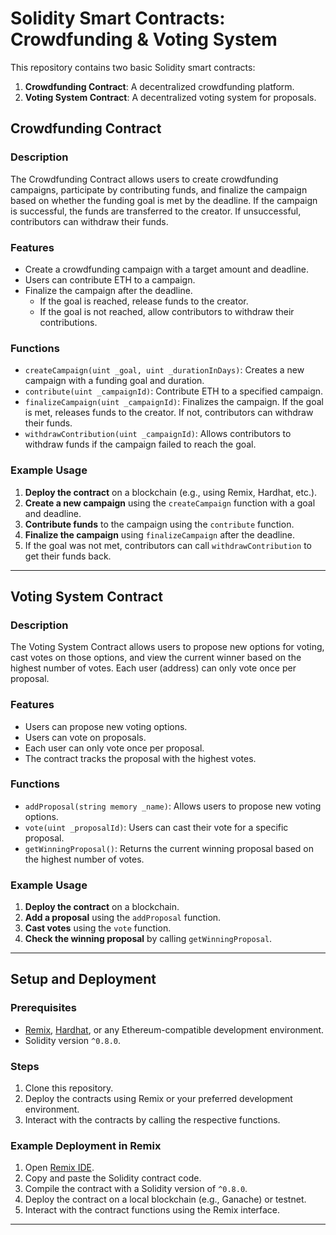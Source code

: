# Solidity Smart Contracts: Crowdfunding & Voting System

This repository contains two basic Solidity smart contracts:
1. **Crowdfunding Contract**: A decentralized crowdfunding platform.
2. **Voting System Contract**: A decentralized voting system for proposals.

## Crowdfunding Contract

### Description
The Crowdfunding Contract allows users to create crowdfunding campaigns, participate by contributing funds, and finalize the campaign based on whether the funding goal is met by the deadline. If the campaign is successful, the funds are transferred to the creator. If unsuccessful, contributors can withdraw their funds.

### Features
- Create a crowdfunding campaign with a target amount and deadline.
- Users can contribute ETH to a campaign.
- Finalize the campaign after the deadline.
  - If the goal is reached, release funds to the creator.
  - If the goal is not reached, allow contributors to withdraw their contributions.

### Functions
- `createCampaign(uint _goal, uint _durationInDays)`: Creates a new campaign with a funding goal and duration.
- `contribute(uint _campaignId)`: Contribute ETH to a specified campaign.
- `finalizeCampaign(uint _campaignId)`: Finalizes the campaign. If the goal is met, releases funds to the creator. If not, contributors can withdraw their funds.
- `withdrawContribution(uint _campaignId)`: Allows contributors to withdraw funds if the campaign failed to reach the goal.

### Example Usage
1. **Deploy the contract** on a blockchain (e.g., using Remix, Hardhat, etc.).
2. **Create a new campaign** using the `createCampaign` function with a goal and deadline.
3. **Contribute funds** to the campaign using the `contribute` function.
4. **Finalize the campaign** using `finalizeCampaign` after the deadline.
5. If the goal was not met, contributors can call `withdrawContribution` to get their funds back.

---

## Voting System Contract

### Description
The Voting System Contract allows users to propose new options for voting, cast votes on those options, and view the current winner based on the highest number of votes. Each user (address) can only vote once per proposal.

### Features
- Users can propose new voting options.
- Users can vote on proposals.
- Each user can only vote once per proposal.
- The contract tracks the proposal with the highest votes.

### Functions
- `addProposal(string memory _name)`: Allows users to propose new voting options.
- `vote(uint _proposalId)`: Users can cast their vote for a specific proposal.
- `getWinningProposal()`: Returns the current winning proposal based on the highest number of votes.

### Example Usage
1. **Deploy the contract** on a blockchain.
2. **Add a proposal** using the `addProposal` function.
3. **Cast votes** using the `vote` function.
4. **Check the winning proposal** by calling `getWinningProposal`.

---

## Setup and Deployment

### Prerequisites
- [Remix](https://remix.ethereum.org/), [Hardhat](https://hardhat.org/), or any Ethereum-compatible development environment.
- Solidity version `^0.8.0`.

### Steps
1. Clone this repository.
2. Deploy the contracts using Remix or your preferred development environment.
3. Interact with the contracts by calling the respective functions.

### Example Deployment in Remix
1. Open [Remix IDE](https://remix.ethereum.org/).
2. Copy and paste the Solidity contract code.
3. Compile the contract with a Solidity version of `^0.8.0`.
4. Deploy the contract on a local blockchain (e.g., Ganache) or testnet.
5. Interact with the contract functions using the Remix interface.

---
